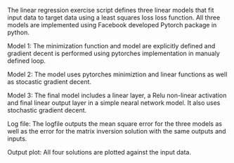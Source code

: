 The linear regression exercise script defines three linear models that fit input data to target data using a least squares loss loss function.  All three models are implemented using Facebook developed Pytorch package in python.

Model 1: The minimization function and model are explicitly defined and gradient decent is performed using pytorches implementation in manualy defined loop.

Model 2: The model uses pytorches minimiztion and linear functions as well as stocastic gradient decent.

Model 3: The final model includes a linear layer, a Relu non-linear activation and final linear output layer in a simple nearal network model. It also uses stochastic gradient decent.

Log file: The logfile outputs the mean square error for the three models as well as the error for the matrix inversion solution with the same outputs and inputs.

Output plot: All four solutions are plotted against the input data.


